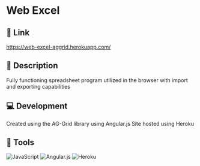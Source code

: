 # Web Excel
 
## 🔗 Link
https://web-excel-aggrid.herokuapp.com/

## 📜 Description
Fully functioning spreadsheet program utilized in the browser with import and exporting capabilities

## 💻 Development
Created using the AG-Grid library using Angular.js
Site hosted using Heroku

## 🔨 Tools
![JavaScript](https://img.shields.io/badge/javascript-%23323330.svg?style=for-the-badge&logo=javascript&logoColor=%23F7DF1E)
![Angular.js](https://img.shields.io/badge/angular.js-%23E23237.svg?style=for-the-badge&logo=angularjs&logoColor=white)
![Heroku](https://img.shields.io/badge/heroku-%23430098.svg?style=for-the-badge&logo=heroku&logoColor=white)
